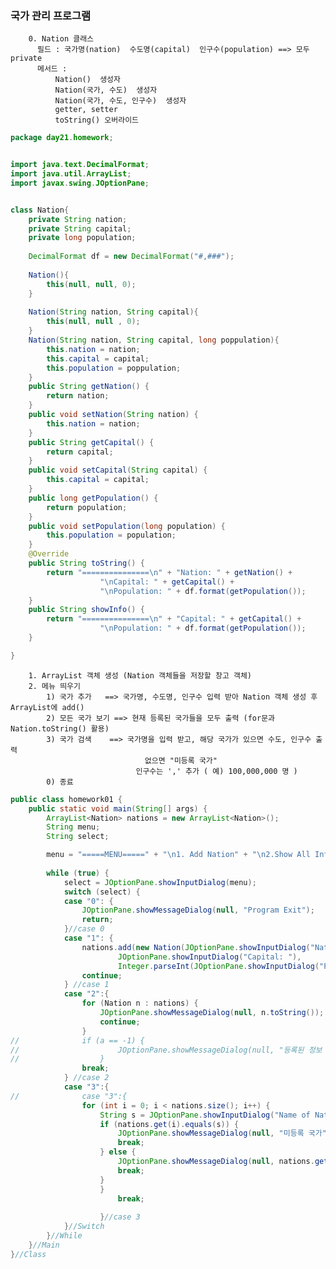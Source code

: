 ### 국가 관리 프로그램

        0. Nation 클래스 
	      필드 : 국가명(nation)  수도명(capital)  인구수(population) ==> 모두 private 
	      메서드 : 	
		      Nation()  생성자
		      Nation(국가, 수도)  생성자
		      Nation(국가, 수도, 인구수)  생성자
		      getter, setter 
		      toString() 오버라이드 


```java
package day21.homework;


import java.text.DecimalFormat;
import java.util.ArrayList;
import javax.swing.JOptionPane;


class Nation{
	private String nation;
	private String capital;
	private long population;
	
	DecimalFormat df = new DecimalFormat("#,###");
	
	Nation(){	
		this(null, null, 0);
	}
	
	Nation(String nation, String capital){
		this(null, null , 0);
	}
	Nation(String nation, String capital, long poppulation){
		this.nation = nation;
		this.capital = capital;
		this.population = poppulation;
	}
	public String getNation() {
		return nation;
	}
	public void setNation(String nation) {
		this.nation = nation;
	}
	public String getCapital() {
		return capital;
	}
	public void setCapital(String capital) {
		this.capital = capital;
	}
	public long getPopulation() {
		return population;
	}
	public void setPopulation(long population) {
		this.population = population;
	}
	@Override
	public String toString() {
		return "===============\n" + "Nation: " + getNation() + 
					"\nCapital: " + getCapital() + 
					"\nPopulation: " + df.format(getPopulation());
	}
	public String showInfo() {
		return "===============\n" + "Capital: " + getCapital() + 
					"\nPopulation: " + df.format(getPopulation());
	}

}
```

        1. ArrayList 객체 생성 (Nation 객체들을 저장할 창고 객체) 
        2. 메뉴 띄우기
	        1) 국가 추가   ==> 국가명, 수도명, 인구수 입력 받아 Nation 객체 생성 후 ArrayList에 add()
	        2) 모든 국가 보기	==> 현재 등록된 국가들을 모두 출력 (for문과 Nation.toString() 활용)
	        3) 국가 검색 	==> 국가명을 입력 받고, 해당 국가가 있으면 수도, 인구수 출력
			                      없으면 "미등록 국가"
		                        인구수는 ',' 추가 ( 예) 100,000,000 명 ) 
	        0) 종료 
          
```java
public class homework01 {
	public static void main(String[] args) {
		ArrayList<Nation> nations = new ArrayList<Nation>();
		String menu;
		String select;

		menu = "=====MENU=====" + "\n1. Add Nation" + "\n2.Show All Info" + "\n3. Search" + "\n0. Exit";
		
		while (true) {
			select = JOptionPane.showInputDialog(menu);
			switch (select) {
			case "0": {
				JOptionPane.showMessageDialog(null, "Program Exit");
				return;
			}//case 0
			case "1": {			
				nations.add(new Nation(JOptionPane.showInputDialog("Nation: "),
						JOptionPane.showInputDialog("Capital: "),
						Integer.parseInt(JOptionPane.showInputDialog("Population: "))));
				continue;
			} //case 1
			case "2":{
				for (Nation n : nations) {
					JOptionPane.showMessageDialog(null, n.toString());
					continue;
				}
//				if (a == -1) {
//						JOptionPane.showMessageDialog(null, "등록된 정보 없음");
//					}
				break;
			} //case 2
			case "3":{
//				case "3":{
				for (int i = 0; i < nations.size(); i++) {
					String s = JOptionPane.showInputDialog("Name of Nation: ");
					if (nations.get(i).equals(s)) {
						JOptionPane.showMessageDialog(null, "미등록 국가");
						break;
					} else {
						JOptionPane.showMessageDialog(null, nations.get(i).showInfo());
						break;
					}
					}
						break;
				
					}//case 3
			}//Switch
		}//While
	}//Main
}//Class
```
